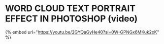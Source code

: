 # WORD CLOUD TEXT PORTRAIT EFFECT IN PHOTOSHOP (video)

{% embed url="https://youtu.be/2GYQaGyHe40?si=0W-GPNGx6MKuk2xK" %}
